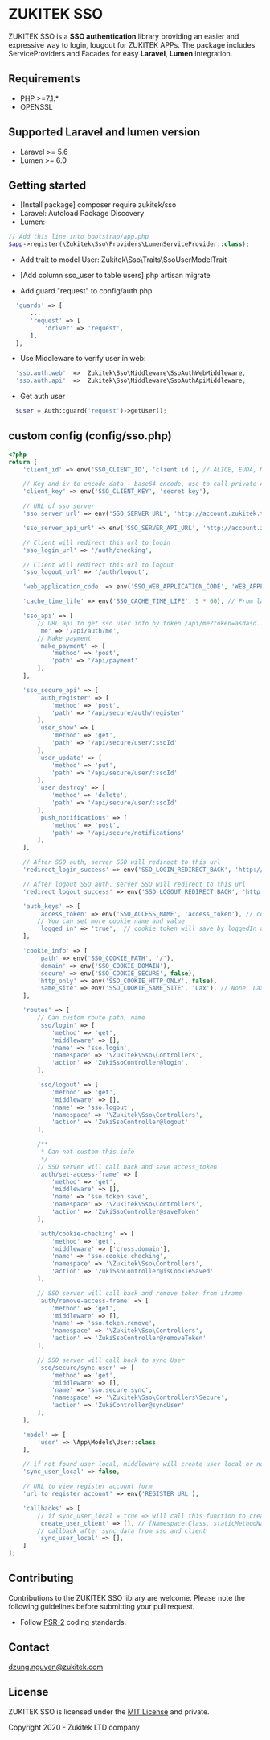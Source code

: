 # ZUKITEK SSO

ZUKITEK SSO is a **SSO authentication** library providing an easier and expressive way to login, lougout for ZUKITEK APPs. The package includes ServiceProviders and Facades for easy **Laravel**, **Lumen** integration.

## Requirements

- PHP >=7.1.*
- OPENSSL

## Supported Laravel and lumen version

- Laravel >= 5.6
- Lumen >= 6.0

## Getting started

- [Install package] composer require zukitek/sso
- Laravel: Autoload Package Discovery
- Lumen: 
```php 
// Add this line into bootstrap/app.php
$app->register(\Zukitek\Sso\Providers\LumenServiceProvider::class);
```
- Add trait to model User: Zukitek\Sso\Traits\SsoUserModelTrait

- [Add column sso_user to table users] php artisan migrate

- Add guard "request" to config/auth.php
```php 
  'guards' => [
      ...
      'request' => [
          'driver' => 'request',
      ],
  ],
```

- Use Middleware to verify user in web: 
```php 
  'sso.auth.web'  =>  Zukitek\Sso\Middleware\SsoAuthWebMiddleware,
  'sso.auth.api'  =>  Zukitek\Sso\Middleware\SsoAuthApiMiddleware,
```

- Get auth user
```php 
  $user = Auth::guard('request')->getUser();
```


## custom config (config/sso.php)
```php
<?php
return [
    'client_id' => env('SSO_CLIENT_ID', 'client id'), // ALICE, EUDA, MYHOME

    // Key and iv to encode data - base64 encode, use to call private API to hash data
    'client_key' => env('SSO_CLIENT_KEY', 'secret key'),

    // URL of sso server
    'sso_server_url' => env('SSO_SERVER_URL', 'http://account.zukitek.test'),

    'sso_server_api_url' => env('SSO_SERVER_API_URL', 'http://account.zukitek.test'),

    // Client will redirect this url to login
    'sso_login_url' => '/auth/checking',

    // Client will redirect this url to logout
    'sso_logout_url' => '/auth/logout',

    'web_application_code' => env('SSO_WEB_APPLICATION_CODE', 'WEB_APPLICATION_CODE'), // EUDA_ADMIN_WEB, MYHOME_ADMIN_WEB,

    'cache_time_life' => env('SSO_CACHE_TIME_LIFE', 5 * 60), // From laravel v >= 5.8 , it is seconds, before it is minutes

    'sso_api' => [
        // URL api to get sso user info by token /api/me?token=asdasd...
        'me' => '/api/auth/me',
        // Make payment
        'make_payment' => [
            'method' => 'post',
            'path' => '/api/payment'
        ],
    ],

    'sso_secure_api' => [
        'auth_register' => [
            'method' => 'post',
            'path' => '/api/secure/auth/register'
        ],
        'user_show' => [
            'method' => 'get',
            'path' => '/api/secure/user/:ssoId'
        ],
        'user_update' => [
            'method' => 'put',
            'path' => '/api/secure/user/:ssoId'
        ],
        'user_destroy' => [
            'method' => 'delete',
            'path' => '/api/secure/user/:ssoId'
        ],
        'push_notifications' => [
            'method' => 'post',
            'path' => '/api/secure/notifications'
        ],
    ],

    // After SSO auth, server SSO will redirect to this url
    'redirect_login_success' => env('SSO_LOGIN_REDIRECT_BACK', 'http://abc.zukitek.test'),

    // After logout SSO auth, server SSO will redirect to this url
    'redirect_logout_success' => env('SSO_LOGOUT_REDIRECT_BACK', 'http://account.zukitek.test'),

    'auth_keys' => [
        'access_token' => env('SSO_ACCESS_NAME', 'access_token'), // cookie token will save by name and secure
        // You can set more cookie name and value
        'logged_in' => 'true',  // cookie token will save by loggedIn and and value true and not secure
    ],

    'cookie_info' => [
        'path' => env('SSO_COOKIE_PATH', '/'),
        'domain' => env('SSO_COOKIE_DOMAIN'),
        'secure' => env('SSO_COOKIE_SECURE', false),
        'http_only' => env('SSO_COOKIE_HTTP_ONLY', false),
        'same_site' => env('SSO_COOKIE_SAME_SITE', 'Lax'), // None, Lax, Strict
    ],

    'routes' => [
        // Can custom route path, name
        'sso/login' => [
            'method' => 'get',
            'middleware' => [],
            'name' => 'sso.login',
            'namespace' => '\Zukitek\Sso\Controllers',
            'action' => 'ZukiSsoController@login',
        ],

        'sso/logout' => [
            'method' => 'get',
            'middleware' => [],
            'name' => 'sso.logout',
            'namespace' => '\Zukitek\Sso\Controllers',
            'action' => 'ZukiSsoController@logout'
        ],

        /**
         * Can not custom this info
         */
        // SSO server will call back and save access_token
        'auth/set-access-frame' => [
            'method' => 'get',
            'middleware' => [],
            'name' => 'sso.token.save',
            'namespace' => '\Zukitek\Sso\Controllers',
            'action' => 'ZukiSsoController@saveToken'
        ],

        'auth/cookie-checking' => [
            'method' => 'get',
            'middleware' => ['cross.domain'],
            'name' => 'sso.cookie.checking',
            'namespace' => '\Zukitek\Sso\Controllers',
            'action' => 'ZukiSsoController@isCookieSaved'
        ],

        // SSO server will call back and remove token from iframe
        'auth/remove-access-frame' => [
            'method' => 'get',
            'middleware' => [],
            'name' => 'sso.token.remove',
            'namespace' => '\Zukitek\Sso\Controllers',
            'action' => 'ZukiSsoController@removeToken'
        ],

        // SSO server will call back to sync User
        'sso/secure/sync-user' => [
            'method' => 'get',
            'middleware' => [],
            'name' => 'sso.secure.sync',
            'namespace' => '\Zukitek\Sso\Controllers\Secure',
            'action' => 'ZukiController@syncUser'
        ],
    ],

    'model' => [
        'user' => \App\Models\User::class
    ],

    // if not found user local, middleware will create user local or no
    'sync_user_local' => false,

    // URL to view register account form
    'url_to_register_account' => env('REGISTER_URL'),

    'callbacks' => [
        // if sync_user_local = true => will call this function to create user at client, call method on on Zukitek\Sso\Middleware
        'create_user_client' => [], // [Namespace\Class, staticMethodName] with param $ssoUserData
        // callback after sync data from sso and client
        'sync_user_local' => [],
    ]
];

```

## Contributing
Contributions to the ZUKITEK SSO library are welcome. Please note the following guidelines before submitting your pull request.

- Follow [PSR-2](http://www.php-fig.org/psr/psr-2/) coding standards.

## Contact
dzung.nguyen@zukitek.com

## License
ZUKITEK SSO is licensed under the [MIT License](http://opensource.org/licenses/MIT) and private.

Copyright 2020 - Zukitek LTD company
